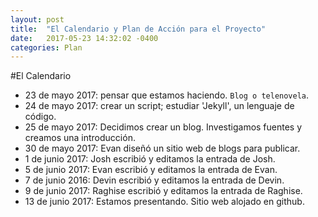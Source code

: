 ```yaml
---
layout: post
title:  "El Calendario y Plan de Acción para el Proyecto"
date:   2017-05-23 14:32:02 -0400
categories: Plan
---
```

#El Calendario
- 23 de mayo 2017: pensar que estamos haciendo. `Blog o telenovela`.
- 24 de mayo 2017: crear un script; estudiar 'Jekyll', un lenguaje de código.
- 25 de mayo 2017: Decidimos crear un blog. Investigamos fuentes y creamos una introducción.
- 30 de mayo 2017: Evan diseñó un sitio web de blogs para publicar.
- 1 de junio 2017: Josh escribió y editamos la entrada de Josh.
- 5 de junio 2017: Evan escribió y editamos la entrada de Evan.
- 7 de junio 2016: Devin escribió y editamos la entrada de Devin.
- 9 de junio 2017: Raghise escribió y editamos la entrada de Raghise.
- 13 de junio 2017: Estamos presentando. Sitio web alojado en github.
